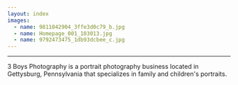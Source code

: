 ```yaml
---
layout: index
images:
  - name: 9811042904_3ffe3d0c79_b.jpg
  - name: Homepage_001_103013.jpg
  - name: 9792473475_1db93dcbee_c.jpg
---
```

__________________________________________________________________________________________________________________________
3 Boys Photography is a portrait photography business located in Gettysburg, Pennsylvania that specializes in family and children's portraits.
